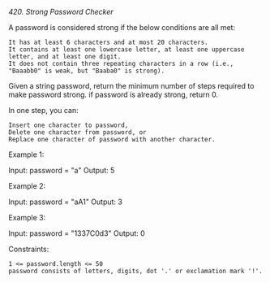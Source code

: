 *420. Strong Password Checker*

A password is considered strong if the below conditions are all met:

    It has at least 6 characters and at most 20 characters.
    It contains at least one lowercase letter, at least one uppercase letter, and at least one digit.
    It does not contain three repeating characters in a row (i.e., "Baaabb0" is weak, but "Baaba0" is strong).

Given a string password, return the minimum number of steps required to make password strong. if password is already strong, return 0.

In one step, you can:

    Insert one character to password,
    Delete one character from password, or
    Replace one character of password with another character.

 

Example 1:

Input: password = "a"
Output: 5

Example 2:

Input: password = "aA1"
Output: 3

Example 3:

Input: password = "1337C0d3"
Output: 0

 

Constraints:

    1 <= password.length <= 50
    password consists of letters, digits, dot '.' or exclamation mark '!'.
